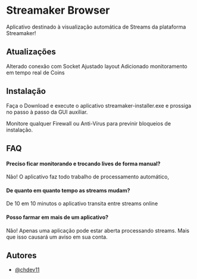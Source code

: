 
# Streamaker Browser

Aplicativo destinado à visualização automática de Streams da plataforma Streamaker!

## Atualizações

Alterado conexão com Socket
Ajustado layout
Adicionado monitoramento em tempo real de Coins

## Instalação

Faça o Download e execute o aplicativo streamaker-installer.exe e prossiga no passo à passo da GUI auxiliar.

Monitore qualquer Firewall ou Anti-Vírus para previnir bloqueios de instalação.
    
## FAQ

#### Preciso ficar monitorando e trocando lives de forma manual?

Não! O aplicativo faz todo trabalho de processamento automático,

#### De quanto em quanto tempo as streams mudam?

De 10 em 10 minutos o aplicativo transita entre streams online

#### Posso farmar em mais de um aplicativo?

Não! Apenas uma aplicação pode estar aberta processando streams. Mais que isso causará um aviso em sua conta.

## Autores

- [@chdev11](https://www.github.com/chdev11)

